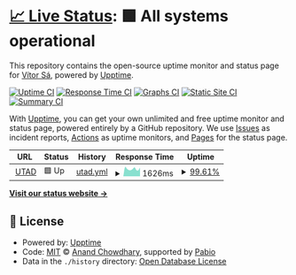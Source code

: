 # [📈 Live Status](https://vitormss.github.io/upptime): <!--live status--> **🟩 All systems operational**

This repository contains the open-source uptime monitor and status page for [Vítor Sá](https://vitormss.github.io/upptime), powered by [Upptime](https://github.com/upptime/upptime).

[![Uptime CI](https://github.com/vitormss/upptime/workflows/Uptime%20CI/badge.svg)](https://github.com/vitormss/upptime/actions?query=workflow%3A%22Uptime+CI%22)
[![Response Time CI](https://github.com/vitormss/upptime/workflows/Response%20Time%20CI/badge.svg)](https://github.com/vitormss/upptime/actions?query=workflow%3A%22Response+Time+CI%22)
[![Graphs CI](https://github.com/vitormss/upptime/workflows/Graphs%20CI/badge.svg)](https://github.com/vitormss/upptime/actions?query=workflow%3A%22Graphs+CI%22)
[![Static Site CI](https://github.com/vitormss/upptime/workflows/Static%20Site%20CI/badge.svg)](https://github.com/vitormss/upptime/actions?query=workflow%3A%22Static+Site+CI%22)
[![Summary CI](https://github.com/vitormss/upptime/workflows/Summary%20CI/badge.svg)](https://github.com/vitormss/upptime/actions?query=workflow%3A%22Summary+CI%22)

With [Upptime](https://upptime.js.org), you can get your own unlimited and free uptime monitor and status page, powered entirely by a GitHub repository. We use [Issues](https://github.com/vitormss/upptime/issues) as incident reports, [Actions](https://github.com/vitormss/upptime/actions) as uptime monitors, and [Pages](https://vitormss.github.io/upptime) for the status page.

<!--start: status pages-->
<!-- This summary is generated by Upptime (https://github.com/upptime/upptime) -->
<!-- Do not edit this manually, your changes will be overwritten -->
<!-- prettier-ignore -->
| URL | Status | History | Response Time | Uptime |
| --- | ------ | ------- | ------------- | ------ |
| <img alt="" src="https://icons.duckduckgo.com/ip3/www.utad.pt.ico" height="13"> [UTAD](https://www.utad.pt) | 🟩 Up | [utad.yml](https://github.com/vitormss/upptime/commits/HEAD/history/utad.yml) | <details><summary><img alt="Response time graph" src="./graphs/utad/response-time-week.png" height="20"> 1626ms</summary><br><a href="https://vitormss.github.io/upptime/history/utad"><img alt="Response time 1626" src="https://img.shields.io/endpoint?url=https%3A%2F%2Fraw.githubusercontent.com%2Fvitormss%2Fupptime%2FHEAD%2Fapi%2Futad%2Fresponse-time.json"></a><br><a href="https://vitormss.github.io/upptime/history/utad"><img alt="24-hour response time 1927" src="https://img.shields.io/endpoint?url=https%3A%2F%2Fraw.githubusercontent.com%2Fvitormss%2Fupptime%2FHEAD%2Fapi%2Futad%2Fresponse-time-day.json"></a><br><a href="https://vitormss.github.io/upptime/history/utad"><img alt="7-day response time 1626" src="https://img.shields.io/endpoint?url=https%3A%2F%2Fraw.githubusercontent.com%2Fvitormss%2Fupptime%2FHEAD%2Fapi%2Futad%2Fresponse-time-week.json"></a><br><a href="https://vitormss.github.io/upptime/history/utad"><img alt="30-day response time 1626" src="https://img.shields.io/endpoint?url=https%3A%2F%2Fraw.githubusercontent.com%2Fvitormss%2Fupptime%2FHEAD%2Fapi%2Futad%2Fresponse-time-month.json"></a><br><a href="https://vitormss.github.io/upptime/history/utad"><img alt="1-year response time 1626" src="https://img.shields.io/endpoint?url=https%3A%2F%2Fraw.githubusercontent.com%2Fvitormss%2Fupptime%2FHEAD%2Fapi%2Futad%2Fresponse-time-year.json"></a></details> | <details><summary><a href="https://vitormss.github.io/upptime/history/utad">99.61%</a></summary><a href="https://vitormss.github.io/upptime/history/utad"><img alt="All-time uptime 99.61%" src="https://img.shields.io/endpoint?url=https%3A%2F%2Fraw.githubusercontent.com%2Fvitormss%2Fupptime%2FHEAD%2Fapi%2Futad%2Fuptime.json"></a><br><a href="https://vitormss.github.io/upptime/history/utad"><img alt="24-hour uptime 98.90%" src="https://img.shields.io/endpoint?url=https%3A%2F%2Fraw.githubusercontent.com%2Fvitormss%2Fupptime%2FHEAD%2Fapi%2Futad%2Fuptime-day.json"></a><br><a href="https://vitormss.github.io/upptime/history/utad"><img alt="7-day uptime 99.61%" src="https://img.shields.io/endpoint?url=https%3A%2F%2Fraw.githubusercontent.com%2Fvitormss%2Fupptime%2FHEAD%2Fapi%2Futad%2Fuptime-week.json"></a><br><a href="https://vitormss.github.io/upptime/history/utad"><img alt="30-day uptime 99.61%" src="https://img.shields.io/endpoint?url=https%3A%2F%2Fraw.githubusercontent.com%2Fvitormss%2Fupptime%2FHEAD%2Fapi%2Futad%2Fuptime-month.json"></a><br><a href="https://vitormss.github.io/upptime/history/utad"><img alt="1-year uptime 99.61%" src="https://img.shields.io/endpoint?url=https%3A%2F%2Fraw.githubusercontent.com%2Fvitormss%2Fupptime%2FHEAD%2Fapi%2Futad%2Fuptime-year.json"></a></details>

<!--end: status pages-->

[**Visit our status website →**](https://vitormss.github.io/upptime)

## 📄 License

- Powered by: [Upptime](https://github.com/upptime/upptime)
- Code: [MIT](./LICENSE) © [Anand Chowdhary](https://anandchowdhary.com), supported by [Pabio](https://pabio.com)
- Data in the `./history` directory: [Open Database License](https://opendatacommons.org/licenses/odbl/1-0/)
